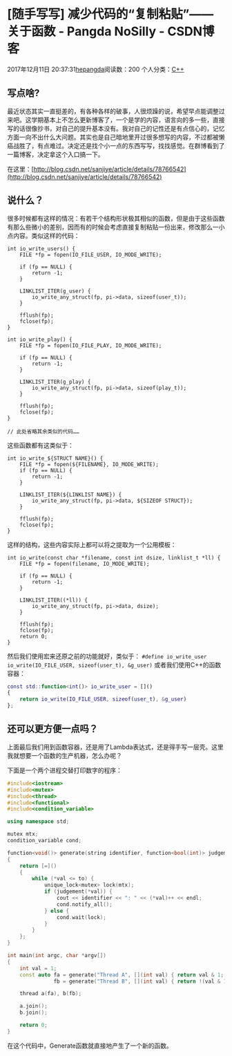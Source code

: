 # [随手写写] 减少代码的“复制粘贴”——关于函数 - Pangda NoSilly - CSDN博客

2017年12月11日 20:37:31[hepangda](https://me.csdn.net/hepangda)阅读数：200
个人分类：[C++](https://blog.csdn.net/hepangda/article/category/6946147)



## 写点啥?

最近状态其实一直挺差的，有各种各样的破事，人很烦躁的说，希望早点能调整过来吧。这学期基本上不怎么更新博客了，一个是学的内容，语言向的多一些，直接写的话很像抄书，对自己的提升基本没有。我对自己的记性还是有点信心的，记忆方面一向不出什么大问题。其实也是自己暗地里开过很多想写的内容，不过都被懒癌战胜了，有点难过。决定还是找个小一点的东西写写，找找感觉。在群博看到了一篇博客，决定拿这个入口搞一下。

> 
在这里：[http://blog.csdn.net/sanjiye/article/details/78766542](http://blog.csdn.net/sanjiye/article/details/78766542)

## 说什么？

很多时候都有这样的情况：有若干个结构形状极其相似的函数，但是由于这些函数有那么些微小的差别，因而有的时候会考虑直接复制粘贴一份出来，修改那么一小点内容。类似这样的代码：

```
int io_write_users() {
    FILE *fp = fopen(IO_FILE_USER, IO_MODE_WRITE);

    if (fp == NULL) {
        return -1;
    }

    LINKLIST_ITER(g_user) {
        io_write_any_struct(fp, pi->data, sizeof(user_t));
    }

    fflush(fp);
    fclose(fp);
}

int io_write_play() {
    FILE *fp = fopen(IO_FILE_PLAY, IO_MODE_WRITE);

    if (fp == NULL) {
        return -1;
    }

    LINKLIST_ITER(g_play) {
        io_write_any_struct(fp, pi->data, sizeof(play_t));
    }

    fflush(fp);
    fclose(fp);
}

// 此处省略其余类似的代码……
```

这些函数都有这类似于：

```
int io_write_${STRUCT NAME}() {
    FILE *fp = fopen(${FILENAME}, IO_MODE_WRITE);
    if (fp == NULL) {
        return -1;
    }

    LINKLIST_ITER(${LINKLIST NAME}) {
        io_write_any_struct(fp, pi->data, ${SIZEOF STRUCT});
    }

    fflush(fp);
    fclose(fp);
}
```

这样的结构，这些内容实际上都可以将之提取为一个公用模板：

```
int io_write(const char *filename, const int dsize, linklist_t *ll) {
    FILE *fp = fopen(filename, IO_MODE_WRITE);

    if (fp == NULL) {
        return -1;
    }

    LINKLIST_ITER((*ll)) {
        io_write_any_struct(fp, pi->data, dsize);
    }

    fflush(fp);
    fclose(fp);
    return 0;
}
```

然后我们使用宏来还原之前的功能就好，类似于：
`#define io_write_user io_write(IO_FILE_USER, sizeof(user_t), &g_user)`
或者我们使用C++的函数容器：

```matlab
const std::function<int()> io_write_user = []()
{ 
    return io_write(IO_FILE_USER, sizeof(user_t), &g_user)
};
```

## 还可以更方便一点吗？

上面最后我们用到函数容器，还是用了Lambda表达式，还是得手写一层壳。这里我就想要一个函数的生产机器，怎么办呢？

下面是一个两个进程交替打印数字的程序：

```cpp
#include<iostream>
#include<mutex>
#include<thread>
#include<functional>
#include<condition_variable>

using namespace std;

mutex mtx;
condition_variable cond;

function<void()> generate(string identifier, function<bool(int)> judgement, int *val, int to)
{
    return [=]()
    {
        while (*val <= to) {
            unique_lock<mutex> lock(mtx);
            if (judgement(*val)) {
                cout << identifier << ": " << (*val)++ << endl;
                cond.notify_all();
            } else {
                cond.wait(lock);
            }
        }
    };
}

int main(int argc, char *argv[])
{
    int val = 1;
    const auto fa = generate("Thread A", [](int val) { return val & 1; }, &val, 10),
               fb = generate("Thread B", [](int val) { return !(val & 1); }, &val, 10);

    thread a(fa), b(fb);

    a.join();
    b.join();

    return 0;
}
```

在这个代码中，Generate函数就直接地产生了一个新的函数。

